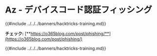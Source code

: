 # Az - デバイスコード認証フィッシング

{{#include ../../../banners/hacktricks-training.md}}

**チェック:** [**https://o365blog.com/post/phishing/**](https://o365blog.com/post/phishing/)

{{#include ../../../banners/hacktricks-training.md}}
